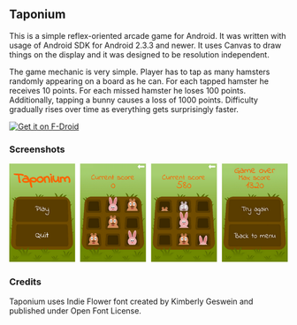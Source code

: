 ## Taponium
This is a simple reflex-oriented arcade game for Android. It was written with usage of Android SDK for Android 2.3.3 and newer. It uses Canvas to draw things on the display and it was designed to be resolution independent.

The game mechanic is very simple. Player has to tap as many hamsters randomly appearing on a board as he can. For each tapped hamster he receives 10 points. For each missed hamster he loses 100 points. Additionally, tapping a bunny causes a loss of 1000 points. Difficulty gradually rises over time as everything gets surprisingly faster.

<a href="https://f-droid.org/packages/wsdfhjxc.taponium/" target="_blank">
<img src="https://f-droid.org/badge/get-it-on.png" alt="Get it on F-Droid" height="80"/></a>

### Screenshots
![](screenshot.png)

### Credits
Taponium uses Indie Flower font created by Kimberly Geswein and published under Open Font License.
